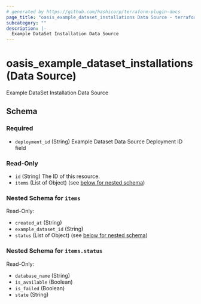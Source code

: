 ```yaml
---
# generated by https://github.com/hashicorp/terraform-plugin-docs
page_title: "oasis_example_dataset_installations Data Source - terraform-provider-oasis"
subcategory: ""
description: |-
  Example DataSet Installation Data Source
---
```


# oasis_example_dataset_installations (Data Source)

Example DataSet Installation Data Source



<!-- schema generated by tfplugindocs -->
## Schema

### Required

- `deployment_id` (String) Example Dataset Data Source Deployment ID field

### Read-Only

- `id` (String) The ID of this resource.
- `items` (List of Object) (see [below for nested schema](#nestedatt--items))

<a id="nestedatt--items"></a>
### Nested Schema for `items`

Read-Only:

- `created_at` (String)
- `example_dataset_id` (String)
- `status` (List of Object) (see [below for nested schema](#nestedobjatt--items--status))

<a id="nestedobjatt--items--status"></a>
### Nested Schema for `items.status`

Read-Only:

- `database_name` (String)
- `is_available` (Boolean)
- `is_failed` (Boolean)
- `state` (String)


